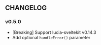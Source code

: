 ## CHANGELOG

### v0.5.0

-   [Breaking] Support lucia-sveltekit v0.14.3
-   Add optional `handleError()` parameter